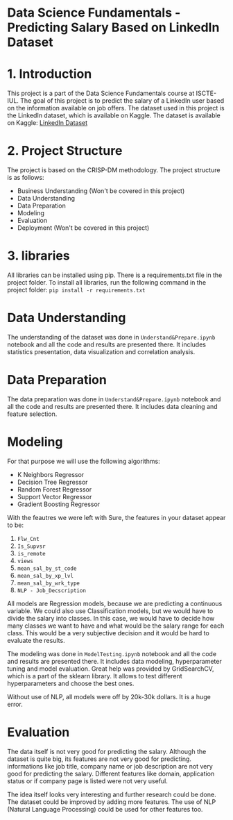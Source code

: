 # Data Science Fundamentals - Predicting Salary Based on LinkedIn Dataset

# 1. Introduction

This project is a part of the Data Science Fundamentals course at ISCTE-IUL. The goal of this project is to predict the salary of a LinkedIn user based on the information available on job offers. The dataset used in this project is the LinkedIn dataset, which is available on Kaggle. The dataset is available on Kaggle: [LinkedIn Dataset](https://www.kaggle.com/datasets/adampq/linkedin-jobs-machine-learning-data-set)

# 2. Project Structure

The project is based on the CRISP-DM methodology. The project structure is as follows:

- Business Understanding (Won't be covered in this project)
- Data Understanding
- Data Preparation
- Modeling
- Evaluation
- Deployment (Won't be covered in this project)

# 3. libraries

All libraries can be installed using pip. There is a requirements.txt file in the project folder. To install all libraries, run the following command in the project folder: `pip install -r requirements.txt`

# Data Understanding

The understanding of the dataset was done in `Understand&Prepare.ipynb` notebook and all the code and results are presented there. It includes statistics presentation, data visualization and correlation analysis.

# Data Preparation

The data preparation was done in `Understand&Prepare.ipynb` notebook and all the code and results are presented there. It includes data cleaning and feature selection.

# Modeling

For that purpose we will use the following algorithms:

- K Neighbors Regressor
- Decision Tree Regressor
- Random Forest Regressor
- Support Vector Regressor
- Gradient Boosting Regressor

With the feautres we were left with Sure, the features in your dataset appear to be:

1. `Flw_Cnt`
2. `Is_Supvsr`
3. `is_remote`
4. `views`
5. `mean_sal_by_st_code`
6. `mean_sal_by_xp_lvl`
7. `mean_sal_by_wrk_type`
8. `NLP - Job_Decscription`

All models are Regression models, because we are predicting a continuous variable. We could also use Classification models, but we would have to divide the salary into classes. In this case, we would have to decide how many classes we want to have and what would be the salary range for each class. This would be a very subjective decision and it would be hard to evaluate the results.

The modeling was done in `ModelTesting.ipynb` notebook and all the code and results are presented there. It includes data modeling, hyperparameter tuning and model evaluation. Great help was provided by GridSearchCV, which is a part of the sklearn library. It allows to test different hyperparameters and choose the best ones.

Without use of NLP, all models were off by 20k-30k dollars. It is a huge error.

# Evaluation

The data itself is not very good for predicting the salary. Although the dataset is quite big, its features are not very good for predicting. informations like job title, company name or job description are not very good for predicting the salary. Different features like domain, application status or if company page is listed were not very useful.

The idea itself looks very interesting and further research could be done. The dataset could be improved by adding more features. The use of NLP (Natural Language Processing) could be used for other features too.
